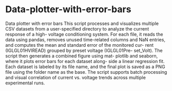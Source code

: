 # Data-plotter-with-error-bars
Data plotter with error bars
This script processes and visualizes multiple CSV datasets from a
user-specified directory to analyze the current response of a high-
voltage conditioning system. For each file, it reads the data using
pandas, removes unused time-related columns and NaN entries,
and computes the mean and standard error of the monitored cur-
rent (IGLGL01HVIREAD) grouped by preset voltage (IGLGL01Pre-
set_Volt). The script then generates a combined figure using mat-
plotlib and seaborn, where it plots error bars for each dataset along-
side a linear regression fit. Each dataset is labeled by its file name,
and the final plot is saved as a PNG file using the folder name as the
base. The script supports batch processing and visual correlation of
current vs. voltage trends across multiple experimental runs.
